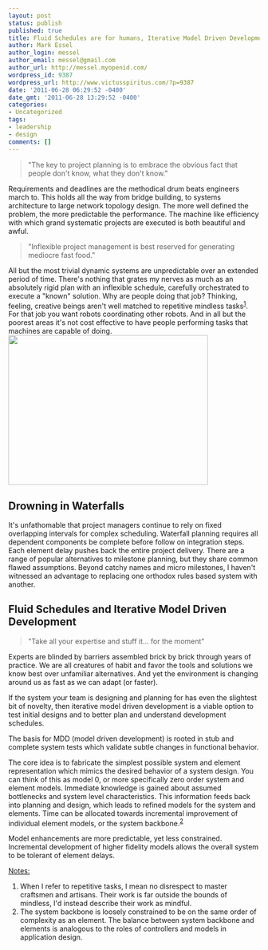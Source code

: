 ```yaml
---
layout: post
status: publish
published: true
title: Fluid Schedules are for humans, Iterative Model Driven Development
author: Mark Essel
author_login: messel
author_email: messel@gmail.com
author_url: http://messel.myopenid.com/
wordpress_id: 9387
wordpress_url: http://www.victusspiritus.com/?p=9387
date: '2011-06-28 06:29:52 -0400'
date_gmt: '2011-06-28 13:29:52 -0400'
categories:
- Uncategorized
tags:
- leadership
- design
comments: []
---
```

<blockquote>
"The key to project planning is to embrace the obvious fact that people don't know, what they don't know."
</p></blockquote>
<p>Requirements and deadlines are the methodical drum beats engineers march to. This holds all the way from bridge building, to systems architecture to large network topology design. The more well defined the problem, the more predictable the performance. The machine like efficiency with which grand systematic projects are executed is both beautiful and awful.</p>
<blockquote><p>
"Inflexible project management is best reserved for generating mediocre fast food."
</p></blockquote>
<p>All but the most trivial dynamic systems are unpredictable over an extended period of time. There's nothing that grates my nerves as much as an absolutely rigid plan with an inflexible schedule, carefully orchestrated to execute a "known" solution. Why are people doing that job? Thinking, feeling, creative beings aren't well matched to repetitive mindless tasks<sup><a href="#notes">1</a></sup>. For that job you want robots coordinating other robots. And in all but the poorest areas it's not cost effective to have people performing tasks that machines are capable of doing.<br />
<a href="{{ site.url }}/assets/2011/06/waterfall_model.jpg"><img src="{{ site.url }}/assets/2011/06/waterfall_model.jpg" alt="" title="waterfall_model" width="400" height="300" class="aligncenter size-full wp-image-9393" /></a></p>
<h2>Drowning in Waterfalls</h2>
<p>It's unfathomable that project managers continue to rely on fixed overlapping intervals for complex scheduling. Waterfall planning requires all dependent components be complete before follow on integration steps. Each element delay pushes back the entire project delivery. There are a range of popular alternatives to milestone planning, but they share common flawed assumptions. Beyond catchy names and micro milestones, I haven't witnessed an advantage to replacing one orthodox rules based system with another.</p>
<h2>Fluid Schedules and Iterative Model Driven Development </h2>
<blockquote><p>
"Take all your expertise and stuff it... for the moment"
</p></blockquote>
<p>Experts are blinded by barriers assembled brick by brick through years of practice. We are all creatures of habit and favor the tools and solutions we know best over unfamiliar alternatives. And yet the environment is changing around us as fast as we can adapt (or faster).</p>
<p>If the system your team is designing and planning for has even the slightest bit of novelty, then iterative model driven development is a viable option to test initial designs and to better plan and understand development schedules. </p>
<p>The basis for MDD (model driven development) is rooted in stub and complete system tests which validate subtle changes in functional behavior. </p>
<p>The core idea is to fabricate the simplest possible system and element representation which mimics the desired behavior of a system design. You can think of this as model 0, or more specifically zero order system and element models. Immediate knowledge is gained about assumed bottlenecks and system level characteristics. This information feeds back into planning and design, which leads to refined models for the system and elements. Time can be allocated towards incremental improvement of individual element models, or the system backbone.<sup><a href="#notes">2</a></sup></p>
<p>Model enhancements are more predictable, yet less constrained. Incremental development of higher fidelity models allows the overall system to be tolerant of element delays. </p>
<p><a href="#notes" id="notes">Notes:</a></p>
<ol>
<li>When I refer to repetitive tasks, I mean no disrespect to master craftsmen and artisans. Their work is far outside the bounds of mindless, I'd instead describe their work as mindful.</li>
<li>The system backbone is loosely constrained to be on the same order of complexity as an element. The balance between system backbone and elements is analogous to the roles of controllers and models in application design.</li>
</ol>
